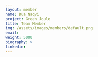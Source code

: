 ```yaml
---
layout: member
name: Dua Naqvi
project: Green Joule
title: Team Member
img: /assets/images/members/default.png
email:
weight: 5000
biography: >
linkedin:
---
```

